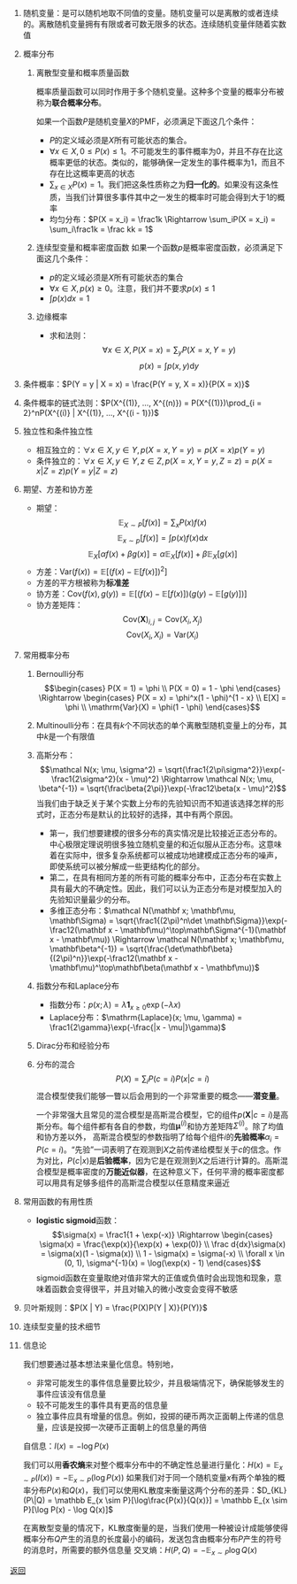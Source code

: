 1. 随机变量：是可以随机地取不同值的变量。随机变量可以是离散的或者连续的。离散随机变量拥有有限或者可数无限多的状态。连续随机变量伴随着实数值
2. 概率分布
    1. 离散型变量和概率质量函数

        概率质量函数可以同时作用于多个随机变量。这种多个变量的概率分布被称为**联合概率分布**。
        
        如果一个函数$P$是随机变量$X$的PMF，必须满足下面这几个条件：
        - $P$的定义域必须是$X$所有可能状态的集合。
        - $\forall x \in X, 0 \le P(x) \le 1$。不可能发生的事件概率为0，并且不存在比这概率更低的状态。类似的，能够确保一定发生的事件概率为1，而且不存在比这概率更高的状态
        - $\sum_{x \in X}P(x) = 1$。我们把这条性质称之为**归一化的**。如果没有这条性质，当我们计算很多事件其中之一发生的概率时可能会得到大于1的概率
        - 均匀分布：$P(X = x_i) = \frac1k \Rightarrow \sum_iP(X = x_i) = \sum_i\frac1k = \frac kk = 1$
    2. 连续型变量和概率密度函数
	    如果一个函数$p$是概率密度函数，必须满足下面这几个条件：
        - $p$的定义域必须是$X$所有可能状态的集合
        - $\forall x \in X, p(x) \ge 0$。注意，我们并不要求$p(x) \le 1$
        - $\int p(x)dx = 1$
    5. 边缘概率
        - 求和法则：
            $$\forall x \in X, P(X = x) = \sum_y P(X = x, Y = y)$$
            $$p(x) = \int p(x, y)\mathrm dy$$
3. 条件概率：$P(Y = y | X = x) = \frac{P(Y = y, X = x)}{P(X = x)}$
4. 条件概率的链式法则：$P(X^{(1)}, ..., X^{(n)}) = P(X^{(1)})\prod_{i = 2}^nP(X^{(i)} | X^{(1)}, ..., X^{(i - 1)})$
5. 独立性和条件独立性
    - 相互独立的：$\forall x \in X, y \in Y, p(X = x, Y = y) = p(X = x)p(Y = y)$
    - 条件独立的：$\forall x \in X, y \in Y, z \in Z, p(X = x, Y = y, Z = z) = p(X = x | Z = z)p(Y = y | Z = z)$
6. 期望、方差和协方差
    - 期望：
        $$\mathbb E_{X \sim P}[f(x)] = \sum_x P(x)f(x)$$
        $$\mathbb E_{x \sim p}[f(x)] = \int p(x)f(x)\mathrm dx$$
        $$\mathbb E_X[\alpha f(x) + \beta g(x)] = \alpha\mathbb E_X[f(x)] + \beta\mathbb E_X[g(x)]$$
    - 方差：$\mathrm{Var}(f(x)) = \mathbb E[(f(x) - \mathbb E[f(x)])^2]$
    - 方差的平方根被称为**标准差**
    - 协方差：$\mathrm{Cov}(f(x), g(y)) = \mathbb E[(f(x) - \mathbb E[f(x)])(g(y) - \mathbb E[g(y)])]$
    - 协方差矩阵：
        $$\mathrm{Cov}(\mathbf X)_{i, j} = \mathrm{Cov}(X_i, X_j)$$
        $$\mathrm{Cov}(X_i, X_i) = \mathrm{Var}(X_i)$$
7. 常用概率分布
    1. Bernoulli分布
        $$\begin{cases}
            P(X = 1) = \phi \\
            P(X = 0) = 1 - \phi
        \end{cases}
        \Rightarrow
        \begin{cases}
            P(X = x) = \phi^x(1 - \phi)^{1 - x} \\
            E[X] = \phi \\
            \mathrm{Var}(X) = \phi(1 - \phi)
        \end{cases}$$
    2. Multinoulli分布：在具有$k$个不同状态的单个离散型随机变量上的分布，其中$k$是一个有限值
    3. 高斯分布：
        $$\mathcal N(x; \mu, \sigma^2) = \sqrt{\frac1{2\pi\sigma^2}}\exp(-\frac1{2\sigma^2}(x - \mu)^2) \Rightarrow \mathcal N(x; \mu, \beta^{-1}) = \sqrt{\frac\beta{2\pi}}\exp(-\frac12\beta(x - \mu)^2)$$
        当我们由于缺乏关于某个实数上分布的先验知识而不知道该选择怎样的形式时，正态分布是默认的比较好的选择，其中有两个原因。
        - 第一，我们想要建模的很多分布的真实情况是比较接近正态分布的。中心极限定理说明很多独立随机变量的和近似服从正态分布。这意味着在实际中，很多复杂系统都可以被成功地建模成正态分布的噪声，即使系统可以被分解成一些更结构化的部分。
        - 第二，在具有相同方差的所有可能的概率分布中，正态分布在实数上具有最大的不确定性。因此，我们可以认为正态分布是对模型加入的先验知识量最少的分布。
        - 多维正态分布：$\mathcal N(\mathbf x; \mathbf\mu, \mathbf\Sigma) = \sqrt{\frac1{(2\pi)^n\det \mathbf\Sigma}}\exp(-\frac12(\mathbf x - \mathbf\mu)^\top\mathbf\Sigma^{-1}(\mathbf x - \mathbf\mu)) \Rightarrow \mathcal N(\mathbf x; \mathbf\mu, \mathbf\beta^{-1}) = \sqrt{\frac{\det\mathbf\beta}{(2\pi)^n}}\exp(-\frac12(\mathbf x - \mathbf\mu)^\top\mathbf\beta(\mathbf x - \mathbf\mu))$
    4. 指数分布和Laplace分布
        - 指数分布：$p(x; \lambda) = \lambda\mathbf 1_{x \ge 0}\exp(-\lambda x)$
        - Laplace分布：$\mathrm{Laplace}(x; \mu, \gamma) = \frac1{2\gamma}\exp(-\frac{|x - \mu|}\gamma)$
    5. Dirac分布和经验分布
    6. 分布的混合
        $$P(X) = \sum_iP(c = i)P(x | c = i)$$
        混合模型使我们能够一瞥以后会用到的一个非常重要的概念——**潜变量**。
        
        一个非常强大且常见的混合模型是高斯混合模型，它的组件$p(\mathbf X | c = i)$是高斯分布。每个组件都有各自的参数，均值$\mathbf\mu^{(i)}$和协方差矩阵$\Sigma^{(i)}$。除了均值和协方差以外， 高斯混合模型的参数指明了给每个组件$i$的**先验概率**$\alpha_i = P(c = i)$。“先验”一词表明了在观测到$X$之前传递给模型关于$c$的信念。作为对比，$P(c | x)$是**后验概率**，因为它是在观测到$X$之后进行计算的。高斯混合模型是概率密度的**万能近似器**，在这种意义下，任何平滑的概率密度都可以用具有足够多组件的高斯混合模型以任意精度来逼近
8. 常用函数的有用性质
    - **logistic sigmoid**函数：
        $$\sigma(x) = \frac1{1 + \exp(-x)} \Rightarrow
        \begin{cases}
            \sigma(x) = \frac{\exp(x)}{\exp(x) + \exp(0)} \\
            \frac d{dx}\sigma(x) = \sigma(x)(1 - \sigma(x)) \\
            1 - \sigma(x) = \sigma(-x) \\
            \forall x \in (0, 1), \sigma^{-1}(x) = \log(\exp(x) - 1)
        \end{cases}$$
        sigmoid函数在变量取绝对值非常大的正值或负值时会出现饱和现象，意味着函数会变得很平，并且对输入的微小改变会变得不敏感

9. 贝叶斯规则：$P(X | Y) = \frac{P(X)P(Y | X)}{P(Y)}$
10. 连续型变量的技术细节
11. 信息论

    我们想要通过基本想法来量化信息。特别地，
    - 非常可能发生的事件信息量要比较少，并且极端情况下，确保能够发生的事件应该没有信息量
    - 较不可能发生的事件具有更高的信息量
    - 独立事件应具有增量的信息。例如，投掷的硬币两次正面朝上传递的信息量，应该是投掷一次硬币正面朝上的信息量的两倍
    
    自信息：$I(x) = -\log P(x)$
    
    我们可以用**香农熵**来对整个概率分布中的不确定性总量进行量化：$H(x) = \mathbb E_{x \sim P}(I(x)) = -\mathbb E_{x \sim P}(\log P(x))$
	如果我们对于同一个随机变量$x$有两个单独的概率分布$P(x)$和$Q(x)$，我们可以使用KL散度来衡量这两个分布的差异：$D_{KL}(P\|Q) = \mathbb E_{x \sim P}[\log\frac{P(x)}{Q(x)}] = \mathbb E_{x \sim P}[\log P(x) - \log Q(x)]$
    
    在离散型变量的情况下，KL散度衡量的是，当我们使用一种被设计成能够使得概率分布$Q$产生的消息的长度最小的编码，发送包含由概率分布$P$产生的符号的消息时，所需要的额外信息量
	交叉熵：$H(P, Q) = -\mathbb E_{x \sim P}\log Q(x)$

[返回](readme.md)